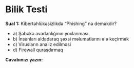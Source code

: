 # Bilik Testi

**Sual 1:** Kibertəhlükəsizlikdə “Phishing” nə deməkdir?

- a) Şəbəkə avadanlığının yoxlanması  
- b) İnsanları aldadaraq şəxsi məlumatlarını ələ keçirmək  
- c) Virusların analiz edilməsi  
- d) Firewall quraşdırmaq  

**Cavabınızı yazın:**
